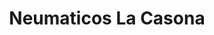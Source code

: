 ---
title: "Neumaticos La Casona"
url: /ciudad-autonoma-de-buenos-aires/neumaticos-la-casona/
shop: neumáticos
---